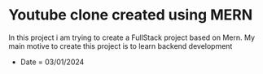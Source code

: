 # Youtube clone created using MERN 

In this project i am trying to create a FullStack project based on Mern.
My main motive to create this project is to learn backend development

- Date = 03/01/2024